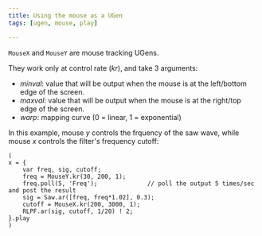 ```yaml
---
title: Using the mouse as a UGen
tags: [ugen, mouse, play]

---
```


`MouseX` and `MouseY` are mouse tracking UGens.

They work only at control rate (*kr*), and take 3 arguments:

- *minval*: value that will be output when the mouse is at the left/bottom edge of the screen.
- *maxval*: value that will be output when the mouse is at the right/top edge of the screen.
- *warp*: mapping curve (0 = linear, 1 = exponential)


In this example, mouse *y* controls the frquency of the saw wave,
while mouse *x* controls the filter's frequency cutoff:

~~~
(
x = {
	var freq, sig, cutoff;
    freq = MouseY.kr(30, 200, 1);
    freq.poll(5, 'Freq');              // poll the output 5 times/sec and post the result
	sig = Saw.ar([freq, freq*1.02], 0.3);
	cutoff = MouseX.kr(200, 3000, 1);
	RLPF.ar(sig, cutoff, 1/20) ! 2;
}.play
)
~~~
